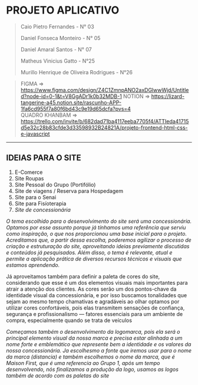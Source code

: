# PROJETO APLICATIVO
> Caio Pietro Fernandes - N° 03
> 
> Daniel Fonseca Monteiro - N° 05
> 
> Daniel Amaral Santos - N° 07
> 
> Matheus Vinicius Gatto - N°25
> 
> Murillo Henrique de Oliveira Rodrigues - N°26


> FIGMA => https://www.figma.com/design/Z4C1ZmnpANO2axDGlwwWjd/Untitled?node-id=0-1&t=V8GgADr1k0b32MDB-1
> NOTION => https://lizard-tangerine-a45.notion.site/rascunho-APP-1fa6cd955f7a80f6bd43c9e19d65dcfa?pvs=4  
> QUADRO KHANBAM => https://trello.com/invite/b/682dad71ba4117eeba7705f4/ATTIeda41715d5e32c28b83cfde3d33598932B24821A/projeto-frontend-html-css-e-javascript

___

## IDEIAS PARA O SITE
1. E-Comerce 
2. Site Roupas
3. Site Pessoal do Grupo (Portifólio)
4. Site de viagens / Reserva para Hospedagem
5. Site para o Senai
6. Site para Fisíoterapia
7. _Site de concessionária_

  _O tema escolhido para o desenvolvimento do site será uma concessionária. Optamos por esse assunto porque já tínhamos uma referência que serviu como inspiração, o que nos proporcionou uma base inicial para o projeto. 
Acreditamos que, a partir dessa escolha, poderemos agilizar o processo de criação e estruturação do site, aproveitando ideias previamente discutidas e conteúdos já pesquisados. 
Além disso, o tema é relevante, atual e permite a aplicação prática de diversos recursos técnicos e visuais que estamos aprendendo._  

  Já aproveitamos também para definir a paleta de cores do site, considerando que esse é um dos elementos visuais mais importantes para atrair a atenção dos clientes. 
As cores serão um dos pontos-chave da identidade visual da concessionária, e por isso buscamos tonalidades que sejam ao mesmo tempo chamativas e agradáveis ao olhar
optamos por utilizar cores confortáveis, pois elas transmitem sensações de confiança, segurança e profissionalismo — fatores essenciais para um ambiente de compra, especialmente quando se trata de veículos

_Começamos também o desenvolvimento da logomarca, pois ela será o principal elemento visual da nossa marca e precisa estar alinhada a um nome forte e emblemático 
que represente bem a identidade e os valores da nossa concessionária._
  _Ja escolhesmo a fonte que iremos usar para o nome da marca (distancia) e também escolhemos o nome da marca, que é Maison First, que é uma referencia ao Grupo 1, após um
tempo desenvolvendo, nós finalizamos a produção da logo, usamos as logos também de acordo com as paletas do site_





  



